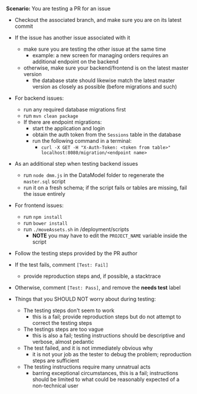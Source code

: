 **Scenario:** You are testing a PR for an issue

- Checkout the associated branch, and make sure you are on its latest commit
- If the issue has another issue associated with it
  - make sure you are testing the other issue at the same time 
    - example: a new screen for managing orders requires an additional endpoint on the backend
  - otherwise, make sure your backend/frontend is on the latest master version
    - the database state should likewise match the latest master version as closely as possible (before migrations and such)

- For backend issues:
  - run any required database migrations first
  - run `mvn clean package`
  - If there are endpoint migrations:
    - start the application and login
    - obtain the auth token from the `Sessions` table in the database
    - run the following command in a terminal:
      - `curl -X GET -H "X-Auth-Token: <token from table>" localhost:8080/migration/<endpoint name>`

- As an additional step when testing backend issues
  - run `node dmm.js` in the DataModel folder to regenerate the `master.sql` script
  - run it on a fresh schema; if the script fails or tables are missing, fail the issue entirely

- For frontend issues:
  - run `npm install`
  - run `bower install`
  - run `./moveAssets.sh` in /deployment/scripts
    - **NOTE** you may have to edit the `PROJECT_NAME` variable inside the script

- Follow the testing steps provided by the PR author
- If the test fails, comment `[Test: Fail]`
  - provide reproduction steps and, if possible, a stacktrace
- Otherwise, comment `[Test: Pass]`, and remove the **needs test** label

- Things that you SHOULD NOT worry about during testing:
  - The testing steps don't seem to work
    - this is a fail; provide reproduction steps but do not attempt to correct the testing steps
  - The testings steps are too vague
    - this is also a fail; testing instructions should be descriptive and verbose, almost pedantic
  - The test failed, and it is not immediately obvious why
    - it is not your job as the tester to debug the problem; reproduction steps are sufficient
  - The testing instructions require many unnatrual acts
    - barring exceptional circumstances, this is a fail; instructions should be limited to what could be reasonably expected of a non-technical user
  
